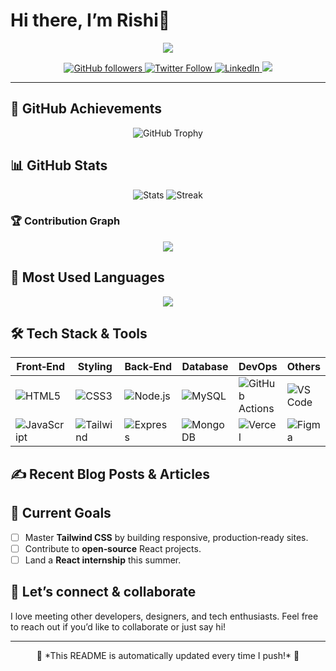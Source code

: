 # Hi there, I’m **Rishi👋**

<p align="center">
  <img src="https://readme-typing-svg.demolab.com?font=Fira+Code&weight=500&size=28&pause=1000&color=36BCF7&center=true&vCenter=true&multiline=true&width=900&lines=Self‑taught+Front‑End+Developer;Passionate+about+React+%7C+GSAP+%7C+Tailwind;Always+learning+something+new!"/>
</p>

<p align="center">
  <a href="https://github.com/YOURUSERNAME?tab=followers">
    <img src="https://img.shields.io/github/followers/YOURUSERNAME?label=Follow&style=social" alt="GitHub followers"/>
  </a>
  <a href="https://twitter.com/YOURHANDLE">
    <img src="https://img.shields.io/twitter/follow/YOURHANDLE?style=social" alt="Twitter Follow"/>
  </a>
  <a href="https://www.linkedin.com/in/YOURUSERNAME/">
    <img src="https://img.shields.io/badge/-LinkedIn-blue?style=flat-square&logo=linkedin" alt="LinkedIn"/>
  </a>
  <a href="mailto:YOU@example.com">
    <img src="https://img.shields.io/badge/Email-D14836?style=flat-square&logo=gmail&logoColor=white"/>
  </a>
</p>

---

## 🌟 GitHub Achievements

<p align="center">
  <img src="https://github-profile-trophy.vercel.app/?username=YOURUSERNAME&theme=algolia&column=7" alt="GitHub Trophy" />
</p>

## 📊 GitHub Stats

<p align="center">
  <img src="https://github-readme-stats.vercel.app/api?username=YOURUSERNAME&show_icons=true&theme=tokyonight&hide_border=true" alt="Stats" />
  <img src="https://github-readme-streak-stats.herokuapp.com/?user=YOURUSERNAME&theme=tokyonight&hide_border=true" alt="Streak" />
</p>

### 🏆 Contribution Graph

<p align="center">
  <img src="https://github-readme-activity-graph.vercel.app/graph?username=YOURUSERNAME&bg_color=0d1117&color=36BCF7&line=36BCF7&point=FFFFFF&hide_border=true"/>
</p>

## 🚀 Most Used Languages

<p align="center">
  <img src="https://github-readme-stats.vercel.app/api/top-langs/?username=YOURUSERNAME&layout=compact&theme=tokyonight&hide_border=true&langs_count=10"/>
</p>

## 🛠️ Tech Stack & Tools

| Front‑End                                                                                                           | Styling                                                                                                               | Back‑End                                                                                                     | Database                                                                                                   | DevOps                                                                                                                          | Others                                                                                               |
| ------------------------------------------------------------------------------------------------------------------- | --------------------------------------------------------------------------------------------------------------------- | ------------------------------------------------------------------------------------------------------------ | ---------------------------------------------------------------------------------------------------------- | ------------------------------------------------------------------------------------------------------------------------------- | ---------------------------------------------------------------------------------------------------- |
| ![HTML5](https://img.shields.io/badge/HTML5-E34F26?style=for-the-badge\&logo=html5\&logoColor=white)                | ![CSS3](https://img.shields.io/badge/CSS3-1572B6?style=for-the-badge\&logo=css3)                                      | ![Node.js](https://img.shields.io/badge/Node.js-339933?style=for-the-badge\&logo=nodedotjs\&logoColor=white) | ![MySQL](https://img.shields.io/badge/MySQL-00000F?style=for-the-badge\&logo=mysql)                        | ![GitHub Actions](https://img.shields.io/badge/GitHub_Actions-2088FF?style=for-the-badge\&logo=github-actions\&logoColor=white) | ![VS Code](https://img.shields.io/badge/VS_Code-007ACC?style=for-the-badge\&logo=visual-studio-code) |
| ![JavaScript](https://img.shields.io/badge/JavaScript-F7DF1E?style=for-the-badge\&logo=javascript\&logoColor=black) | ![Tailwind](https://img.shields.io/badge/Tailwind_CSS-38B2AC?style=for-the-badge\&logo=tailwind-css\&logoColor=white) | ![Express](https://img.shields.io/badge/Express.js-404D59?style=for-the-badge)                               | ![MongoDB](https://img.shields.io/badge/MongoDB-4EA94B?style=for-the-badge\&logo=mongodb\&logoColor=white) | ![Vercel](https://img.shields.io/badge/Vercel-000000?style=for-the-badge\&logo=vercel\&logoColor=white)                         | ![Figma](https://img.shields.io/badge/Figma-F24E1E?style=for-the-badge\&logo=figma\&logoColor=white) |

## ✍️ Recent Blog Posts & Articles

<!-- BLOG-POST-LIST:START -->

<!-- BLOG-POST-LIST:END -->

## 🎯 Current Goals

* [ ] Master **Tailwind CSS** by building responsive, production‑ready sites.
* [ ] Contribute to **open‑source** React projects.
* [ ] Land a **React internship** this summer.

## 🤝 Let’s connect & collaborate

I love meeting other developers, designers, and tech enthusiasts. Feel free to reach out if you’d like to collaborate or just say hi!

---

<p align="center">📘 *This README is automatically updated every time I push!* 📘</p>
